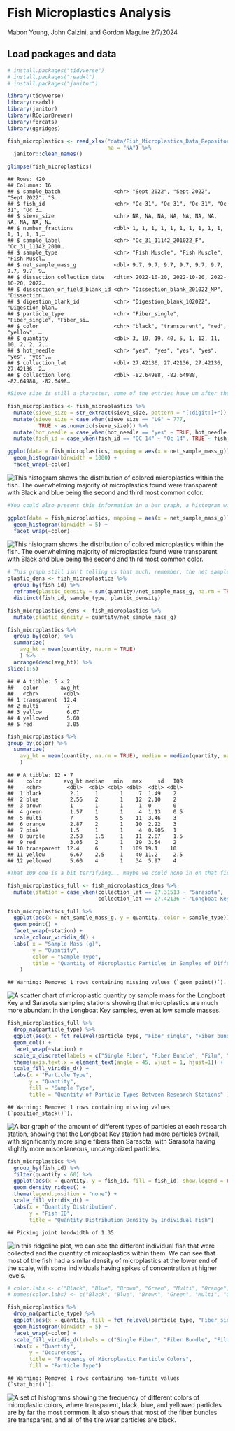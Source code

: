 Fish Microplastics Analysis
================
Mabon Young, John Calzini, and Gordon Maguire
2/7/2024

## Load packages and data

``` r
# install.packages("tidyverse")
# install.packages("readxl")
# install.packages("janitor")

library(tidyverse)
library(readxl)
library(janitor)
library(RColorBrewer)
library(forcats)
library(ggridges)
```

``` r
fish_microplastics <- read_xlsx("data/Fish_Microplastics_Data_Repository.xlsx", 
                                na = "NA") %>%
  janitor::clean_names() 

glimpse(fish_microplastics) 
```

    ## Rows: 420
    ## Columns: 16
    ## $ sample_batch                 <chr> "Sept 2022", "Sept 2022", "Sept 2022", "S…
    ## $ fish_id                      <chr> "Oc 31", "Oc 31", "Oc 31", "Oc 31", "Oc 3…
    ## $ sieve_size                   <chr> NA, NA, NA, NA, NA, NA, NA, NA, NA, NA, N…
    ## $ number_fractions             <dbl> 1, 1, 1, 1, 1, 1, 1, 1, 1, 1, 1, 1, 1, 1,…
    ## $ sample_label                 <chr> "Oc_31_11142_201022_F", "Oc_31_11142_2010…
    ## $ sample_type                  <chr> "Fish Muscle", "Fish Muscle", "Fish Muscl…
    ## $ net_sample_mass_g            <dbl> 9.7, 9.7, 9.7, 9.7, 9.7, 9.7, 9.7, 9.7, 9…
    ## $ dissection_collection_date   <dttm> 2022-10-20, 2022-10-20, 2022-10-20, 2022…
    ## $ dissection_or_field_blank_id <chr> "Dissection_blank_201022_MP", "Dissection…
    ## $ digestion_blank_id           <chr> "Digestion_blank_102022", "Digestion_blan…
    ## $ particle_type                <chr> "Fiber_single", "Fiber_single", "Fiber_si…
    ## $ color                        <chr> "black", "transparent", "red", "yellow", …
    ## $ quantity                     <dbl> 3, 19, 19, 40, 5, 1, 12, 11, 10, 2, 2, 2,…
    ## $ hot_needle                   <chr> "yes", "yes", "yes", "yes", "yes", "yes",…
    ## $ collection_lat               <dbl> 27.42136, 27.42136, 27.42136, 27.42136, 2…
    ## $ collection_long              <dbl> -82.64988, -82.64988, -82.64988, -82.6498…

``` r
#Sieve size is still a character, some of the entries have um after them, will need to figure out how to fix that later. Could also convert hot needle into a logical vector.
```

``` r
fish_microplastics <- fish_microplastics %>%
  mutate(sieve_size = str_extract(sieve_size, pattern = "[:digit:]+")) %>%
  mutate(sieve_size = case_when(sieve_size == "LG" ~ 777,
          TRUE ~ as.numeric(sieve_size))) %>%
  mutate(hot_needle = case_when(hot_needle == "yes" ~ TRUE, hot_needle == "no" ~ FALSE)) %>%
  mutate(fish_id = case_when(fish_id == "OC 14" ~ "Oc 14", TRUE ~ fish_id))
```

``` r
ggplot(data = fish_microplastics, mapping = aes(x = net_sample_mass_g)) +
  geom_histogram(binwidth = 1000) + 
  facet_wrap(~color) 
```

<img src="plastics_analysis_files/figure-gfm/unnamed-chunk-1-1.png" alt="This histogram shows the distribution of colored microplastics within the fish. The overwhelming majority of microplastics found were transparent with Black and blue being the second and third most common color."  />

``` r
#You could also present this information in a bar graph, a histogram with a binwidth of 1000 will always be just 1 bar. Also, I wonder why we're seeing negative values? It's probably a result of overly large binwidth, but maybe ask Laurie about that.

ggplot(data = fish_microplastics, mapping = aes(x = net_sample_mass_g)) +
  geom_histogram(binwidth = 5) + 
  facet_wrap(~color) 
```

<img src="plastics_analysis_files/figure-gfm/unnamed-chunk-1-2.png" alt="This histogram shows the distribution of colored microplastics within the fish. The overwhelming majority of microplastics found were transparent with Black and blue being the second and third most common color."  />

``` r
# This graph still isn't telling us that much; remember, the net sample mass isn't the mass of the plastic, it's the mass of the sample the plastic was taken from. It could still be helpful if we wanted to look at microplastic density, though! 
plastic_dens <- fish_microplastics %>%
  group_by(fish_id) %>%
  reframe(plastic_density = sum(quantity)/net_sample_mass_g, na.rm = TRUE, sample_type) %>%
  distinct(fish_id, sample_type, plastic_density)

fish_microplastics_dens <- fish_microplastics %>%
  mutate(plastic_density = quantity/net_sample_mass_g)
```

``` r
fish_microplastics %>%
  group_by(color) %>%
  summarize(
    avg_ht = mean(quantity, na.rm = TRUE)
    ) %>% 
  arrange(desc(avg_ht)) %>% 
slice(1:5) 
```

    ## # A tibble: 5 × 2
    ##   color       avg_ht
    ##   <chr>        <dbl>
    ## 1 transparent  12.4 
    ## 2 multi         7   
    ## 3 yellow        6.67
    ## 4 yellowed      5.60
    ## 5 red           3.05

``` r
fish_microplastics %>% 
group_by(color) %>%
  summarize(
    avg_ht = mean(quantity, na.rm = TRUE), median = median(quantity, na.rm = TRUE), min = min(quantity, na.rm = TRUE), max = max(quantity, na.rm = TRUE), sd = sd(quantity, na.rm = TRUE), IQR = IQR(quantity, na.rm = TRUE)
    )
```

    ## # A tibble: 12 × 7
    ##    color       avg_ht median   min   max     sd   IQR
    ##    <chr>        <dbl>  <dbl> <dbl> <dbl>  <dbl> <dbl>
    ##  1 black         2.1     1       1     7  1.49    2  
    ##  2 blue          2.56    2       1    12  2.10    2  
    ##  3 brown         1       1       1     1  0       0  
    ##  4 green         1.57    1       1     4  1.13    0.5
    ##  5 multi         7       5       5    11  3.46    3  
    ##  6 orange        2.87    2       1    10  2.22    3  
    ##  7 pink          1.5     1       1     4  0.905   1  
    ##  8 purple        2.58    1.5     1    11  2.87    1.5
    ##  9 red           3.05    2       1    19  3.54    2  
    ## 10 transparent  12.4     6       1   109 19.1    10  
    ## 11 yellow        6.67    2.5     1    40 11.2     2.5
    ## 12 yellowed      5.60    4       1    34  5.97    4

``` r
#That 109 one is a bit terrifying... maybe we could hone in on that fish and see if there's anything unique about it in the spatial data?
```

``` r
fish_microplastics_full <- fish_microplastics_dens %>%
  mutate(station = case_when(collection_lat == 27.31513 ~ "Sarasota", 
                             collection_lat == 27.42136 ~ "Longboat Key"))
```

``` r
fish_microplastics_full %>%
  ggplot(aes(x = net_sample_mass_g, y = quantity, color = sample_type)) +
  geom_point() +
  facet_wrap(~station) +
  scale_colour_viridis_d() +
  labs( x = "Sample Mass (g)",
        y = "Quantity",
        color = "Sample Type",
        title = "Quantity of Microplastic Particles in Samples of Different Weights"
    )
```

    ## Warning: Removed 1 rows containing missing values (`geom_point()`).

<img src="plastics_analysis_files/figure-gfm/dens-by-station-1.png" alt="A scatter chart of microplastic quantity by sample mass for the Longboat Key and Sarasota sampling stations showing that microplastics are much more abundant in the Longboat Key samples, even at low sample masses."  />

``` r
fish_microplastics_full %>%
  drop_na(particle_type) %>%
  ggplot(aes(x = fct_relevel(particle_type, "Fiber_single", "Fiber_bundle", "Film", "Fragment_TWP", "Fragment_nonTWP" ), y = quantity, fill = sample_type)) +
  geom_col() +
  facet_wrap(~station) +
  scale_x_discrete(labels = c("Single Fiber", "Fiber Bundle", "Film", "Tire Wear", "Other")) +
  theme(axis.text.x = element_text(angle = 45, vjust = 1, hjust=1)) +
  scale_fill_viridis_d() +
  labs(x = "Particle Type", 
       y = "Quantity", 
       fill = "Sample Type",
       title = "Quantity of Particle Types Between Research Stations" )
```

    ## Warning: Removed 1 rows containing missing values (`position_stack()`).

<img src="plastics_analysis_files/figure-gfm/station-part-type-1.png" alt="A bar graph of the amount of different types of particles at each research station, showing that the Longboat Key station had more particles overall, with significantly more single fibers than Sarasota, with Sarasota having slightly more miscellaneous, uncategorized particles."  />

``` r
fish_microplastics %>%
  group_by(fish_id) %>%
  filter(quantity < 60) %>%
  ggplot(aes(x = quantity, y = fish_id, fill = fish_id, show.legend = FALSE)) +
  geom_density_ridges() +
  theme(legend.position = "none") +
  scale_fill_viridis_d() +
  labs(x = "Quantity Distribution",
       y = "Fish ID",
       title = "Quantity Distribution Density by Individual Fish")
```

    ## Picking joint bandwidth of 1.35

<img src="plastics_analysis_files/figure-gfm/quant-density-1.png" alt="In this ridgeline plot, we can see the different individual fish that were collected and the quantity of microplastics within them. We can see that most of the fish had a similar density of microplastics at the lower end of the scale, with some individuals having spikes of concentration at higher levels."  />

``` r
# color.labs <- c("Black", "Blue", "Brown", "Green", "Multi", "Orange", "Pink", "Purple", "Red", "Transparent", "Yellow", "Yellowed")
# names(color.labs) <- c("Black", "Blue", "Brown", "Green", "Multi", "Orange", "Pink", "Purple", "Red", "Transparent", "Yellow", "Yellowed")

fish_microplastics %>%
  drop_na(particle_type) %>%
  ggplot(aes(x = quantity, fill = fct_relevel(particle_type, "Fiber_single", "Fiber_bundle", "Film", "Fragment_TWP", "Fragment_nonTWP" ))) +
  geom_histogram(binwidth = 5) + 
  facet_wrap(~color) +
  scale_fill_viridis_d(labels = c("Single Fiber", "Fiber Bundle", "Film", "Tire Wear Fragment", "Other Fragment")) +
  labs(x = "Quantity",
       y = "Occurences",
       title = "Frequency of Microplastic Particle Colors",
       fill = "Particle Type")
```

    ## Warning: Removed 1 rows containing non-finite values (`stat_bin()`).

<img src="plastics_analysis_files/figure-gfm/color-freq-1.png" alt="A set of histograms showing the frequency of different colors of microplastic colors, where transparent, black, blue, and yellowed particles are by far the most common. It also shows that most of the fiber bundles are transparent, and all of the tire wear particles are black."  />
